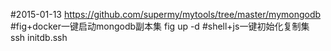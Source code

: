 #2015-01-13
https://github.com/supermy/mytools/tree/master/mymongodb
#fig+docker一键启动mongodb副本集
fig up -d
#shell+js一键初始化复制集
ssh initdb.ssh
